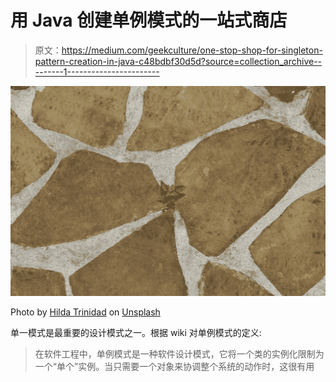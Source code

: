 # 用 Java 创建单例模式的一站式商店

> 原文：<https://medium.com/geekculture/one-stop-shop-for-singleton-pattern-creation-in-java-c48bdbf30d5d?source=collection_archive---------1----------------------->

![](img/fa6ff42ccae1169ae8745b697257637f.png)

Photo by [Hilda Trinidad](https://unsplash.com/@htrinidad?utm_source=unsplash&utm_medium=referral&utm_content=creditCopyText) on [Unsplash](https://unsplash.com/s/photos/single?utm_source=unsplash&utm_medium=referral&utm_content=creditCopyText)

单一模式是最重要的设计模式之一。根据 wiki 对单例模式的定义:

> 在软件工程中，单例模式是一种软件设计模式，它将一个类的实例化限制为一个“单个”实例。当只需要一个对象来协调整个系统的动作时，这很有用